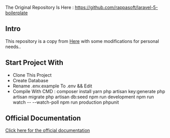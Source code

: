 The Original Repository Is Here : https://github.com/rappasoft/laravel-5-boilerplate

## Intro
This repository is a copy from [Here](https://github.com/rappasoft/laravel-5-boilerplate) with some modifications for personal needs..

## Start Project With
- Clone This Project
- Create Database 
- Rename .env.example To .env && Edit
- Compile With CMD :
 composer install
 yarn
 php artisan key:generate
 php artisan migrate
 php artisan db:seed
 npm run development
 npm run watch -- --watch-poll
 npm run production
 phpunit
 

## Official Documentation
[Click here for the official documentation](http://laravel-boilerplate.com)
